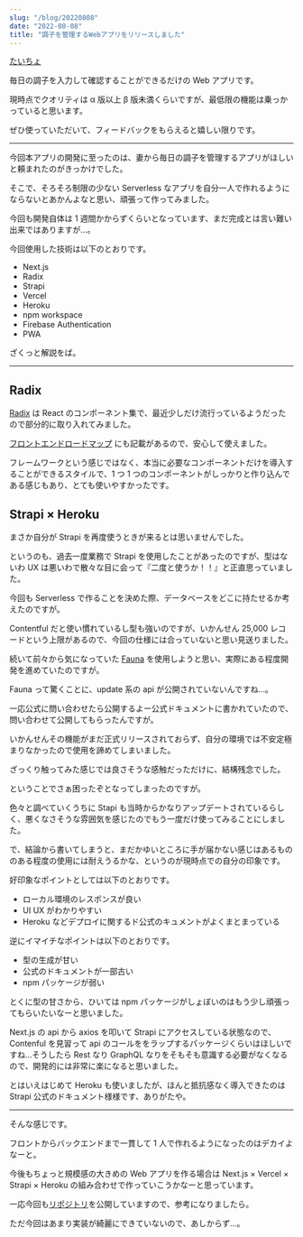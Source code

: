 ```yaml
---
slug: "/blog/20220808"
date: "2022-08-08"
title: "調子を管理するWebアプリをリリースしました"
---
```


[たいちょ](https://taicho.kk-web.link/)

毎日の調子を入力して確認することができるだけの Web アプリです。

現時点でクオリティは α 版以上 β 版未満くらいですが、最低限の機能は乗っかっていると思います。

ぜひ使っていただいて、フィードバックをもらえると嬉しい限りです。

---

今回本アプリの開発に至ったのは、妻から毎日の調子を管理するアプリがほしいと頼まれたのがきっかけでした。

そこで、そろそろ制限の少ない Serverless なアプリを自分一人で作れるようにならないとあかんよなと思い、頑張って作ってみました。

今回も開発自体は 1 週間かからずくらいとなっています、まだ完成とは言い難い出来ではありますが…。

今回使用した技術は以下のとおりです。

- Next.js
- Radix
- Strapi
- Vercel
- Heroku
- npm workspace
- Firebase Authentication
- PWA

ざくっと解説をば。

---

## Radix

[Radix](https://www.radix-ui.com/) は React のコンポーネント集で、最近少しだけ流行っているようだったので部分的に取り入れてみました。

[フロントエンドロードマップ](https://roadmap.sh/frontend) にも記載があるので、安心して使えました。

フレームワークという感じではなく、本当に必要なコンポーネントだけを導入することができるスタイルで、1 つ 1 つのコンポーネントがしっかりと作り込んである感じもあり、とても使いやすかったです。

## Strapi × Heroku

まさか自分が Strapi を再度使うときが来るとは思いませんでした。

というのも、過去一度業務で Strapi を使用したことがあったのですが、型はないわ UX は悪いわで散々な目に会って『二度と使うか！！』と正直思っていました。

今回も Serverless で作ることを決めた際、データベースをどこに持たせるか考えたのですが。

Contentful だと使い慣れているし型も強いのですが、いかんせん 25,000 レコードという上限があるので、今回の仕様には合っていないと思い見送りました。

続いて前々から気になっていた [Fauna](https://fauna.com/) を使用しようと思い、実際にある程度開発を進めていたのですが。

Fauna って驚くことに、update 系の api が公開されていないんですね…。

一応公式に問い合わせたら公開するよー公式ドキュメントに書かれていたので、問い合わせて公開してもらったんですが。

いかんせんその機能がまだ正式リリースされておらず、自分の環境では不安定極まりなかったので使用を諦めてしまいました。

ざっくり触ってみた感じでは良さそうな感触だっただけに、結構残念でした。

ということでさぁ困ったぞとなってしまったのですが。

色々と調べていくうちに Stapi も当時からかなりアップデートされているらしく、悪くなさそうな雰囲気を感じたのでもう一度だけ使ってみることにしました。

で、結論から書いてしまうと、まだかゆいところに手が届かない感じはあるもののある程度の使用には耐えうるかな、というのが現時点での自分の印象です。

好印象なポイントとしては以下のとおりです。

- ローカル環境のレスポンスが良い
- UI UX がわかりやすい
- Heroku などデプロイに関するド公式のキュメントがよくまとまっている

逆にイマイチなポイントは以下のとおりです。

- 型の生成が甘い
- 公式のドキュメントが一部古い
- npm パッケージが弱い

とくに型の甘さから、ひいては npm パッケージがしょぼいのはもう少し頑張ってもらいたいなーと思いました。

Next.js の api から axios を叩いて Strapi にアクセスしている状態なので、Contenful を見習って api のコールををラップするパッケージくらいはほしいですね…そうしたら Rest なり GraphQL なりをそもそも意識する必要がなくなるので、開発的には非常に楽になると思いました。

とはいえはじめて Heroku も使いましたが、ほんと抵抗感なく導入できたのは Strapi 公式のドキュメント様様です、ありがたや。

---

そんな感じです。

フロントからバックエンドまで一貫して 1 人で作れるようになったのはデカイよなーと。

今後もちょっと規模感の大きめの Web アプリを作る場合は Next.js × Vercel × Strapi × Heroku の組み合わせで作っていこうかなーと思っています。

一応今回も[リポジトリ](https://github.com/piro0919/taicho)を公開していますので、参考になりましたら。

ただ今回はあまり実装が綺麗にできていないので、あしからず…。
